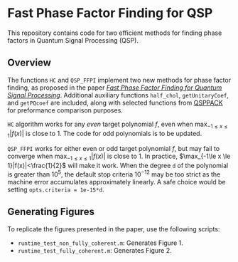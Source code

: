 # Fast Phase Factor Finding for QSP

This repository contains code for two efficient methods for finding phase factors in Quantum Signal Processing (QSP).

## Overview

The functions `HC` and `QSP_FFPI` implement two new methods for phase factor finding, as proposed in the paper [*Fast Phase Factor Finding for Quantum Signal Processing*](https://arxiv.org/abs/2410.06409). Additional auxiliary functions `half_chol`, `getUnitaryCoef`, and `getPQcoef` are included, along with selected functions from [QSPPACK](https://github.com/qsppack/QSPPACK) for preformance comparison purposes.

`HC` algorithm works for any *even* target polynomial $f$, even when $\max_{-1\le x \le 1}|f(x)|$ is close to 1. The code for odd polynomials is to be updated.

`QSP_FFPI` works for either even or odd target polynomial $f$, but may fail to converge when $\max_{-1\le x \le 1}|f(x)|$ is close to 1. In practice, $\max_{-1\le x \le 1}|f(x)|<\frac{1}{2}$ will make it work. When the degree `d` of the polynomial is greater than $10^5$, the default stop criteria $10^{-12}$ may be too strict as the machine error accumulates approximately linearly. A safe choice would be setting `opts.criteria = 1e-15*d`.

## Generating Figures

To replicate the figures presented in the paper, use the following scripts:

- `runtime_test_non_fully_coherent.m`: Generates Figure 1.
- `runtime_test_fully_coherent.m`: Generates Figure 2.
